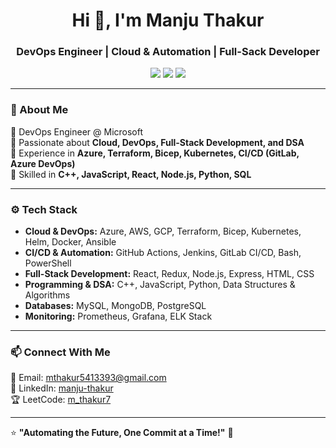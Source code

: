 <h1 align="center">Hi 👋, I'm Manju Thakur</h1>
<h3 align="center">DevOps Engineer | Cloud & Automation | Full-Sack Developer</h3>

<p align="center">
  <a href="https://www.linkedin.com/in/manju-thakur/"><img src="https://img.shields.io/badge/LinkedIn-0077B5?style=for-the-badge&logo=linkedin&logoColor=white"/></a>
  <a href="https://leetcode.com/u/m_thakur7/"><img src="https://img.shields.io/badge/LeetCode-FFA116?style=for-the-badge&logo=leetcode&logoColor=black"/></a>
  <a href="mailto:mthakur5413393@gmail.com"><img src="https://img.shields.io/badge/Email-D14836?style=for-the-badge&logo=gmail&logoColor=white"/></a>
</p>

---

### 🚀 About Me
🔹 DevOps Engineer @ Microsoft  
🔹 Passionate about **Cloud, DevOps, Full-Stack Development, and DSA**  
🔹 Experience in **Azure, Terraform, Bicep, Kubernetes, CI/CD (GitLab, Azure DevOps)**  
🔹 Skilled in **C++, JavaScript, React, Node.js, Python, SQL**  

---

### ⚙️ Tech Stack
- **Cloud & DevOps:** Azure, AWS, GCP, Terraform, Bicep, Kubernetes, Helm, Docker, Ansible  
- **CI/CD & Automation:** GitHub Actions, Jenkins, GitLab CI/CD, Bash, PowerShell  
- **Full-Stack Development:** React, Redux, Node.js, Express, HTML, CSS  
- **Programming & DSA:** C++, JavaScript, Python, Data Structures & Algorithms  
- **Databases:** MySQL, MongoDB, PostgreSQL  
- **Monitoring:** Prometheus, Grafana, ELK Stack  

---

### 📫 Connect With Me
📩 Email: mthakur5413393@gmail.com  
💼 LinkedIn: [manju-thakur](https://www.linkedin.com/in/manju-thakur/)  
🏆 LeetCode: [m_thakur7](https://leetcode.com/u/m_thakur7/)  

---

⭐️ **"Automating the Future, One Commit at a Time!"** 🚀
